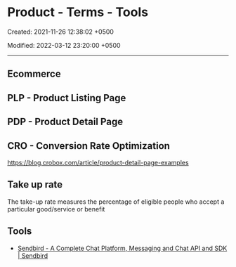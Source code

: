 # Product - Terms - Tools

Created: 2021-11-26 12:38:02 +0500

Modified: 2022-03-12 23:20:00 +0500

---

## Ecommerce

## PLP - Product Listing Page

## PDP - Product Detail Page

## CRO - Conversion Rate Optimization

<https://blog.crobox.com/article/product-detail-page-examples>

## Take up rate

The take-up rate measures the percentage of eligible people who accept a particular good/service or benefit

## Tools
- [Sendbird - A Complete Chat Platform, Messaging and Chat API and SDK | Sendbird](https://sendbird.com/)

